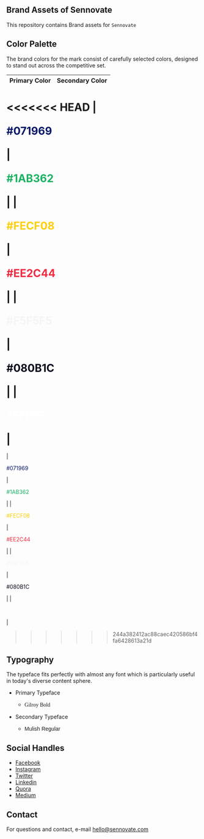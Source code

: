 ## Brand Assets of Sennovate

This repository contains Brand assets for `Sennovate`

## Color Palette

The brand colors for the mark consist of carefully selected colors, designed to stand out across the competitive set.

|Primary Color|Secondary Color|
|-------------|---------------|
<<<<<<< HEAD
|<p style="color:#071969">#071969</p>|<p style="color:#1AB362">#1AB362</p>|
|<p style="color:#FECF08">#FECF08</p>|<p style="color:#EE2C44">#EE2C44</p>|
|<p style="color:#F5F5F5">#F5F5F5</p>|<p style="color:#080B1C">#080B1C</p>|
|<p style="color:#FFFFFF">FFFFFF</p>|
=======
| <p style="color:#071969">#071969</p> | <p style="color:#1AB362">#1AB362</p> |
| <p style="color:#FECF08">#FECF08</p> | <p style="color:#EE2C44">#EE2C44</p> |
| <p style="color:#F5F5F5">#F5F5F5</p> | <p style="color:#080B1C">#080B1C</p> |
| <p style="color:#FFFFFF">#FFFFFF</p> |
>>>>>>> 244a382412ac88caec420586bf4fa6428613a21d

## Typography

The typeface fits perfectly with almost any font which is particularly useful in today's diverse content sphere.

- Primary Typeface
    - <p style="font-family: 'gilroybold';">Gilroy Bold</p>
- Secondary Typeface
    - <p style="font-family: 'Mulish', sans-serif;">Mulish Regular</p>

## Social Handles

- [Facebook](https://www.facebook.com/sennovateinc)
- [Instagram](https://www.instagram.com/sennovate.inc/)
- [Twitter](https://twitter.com/sennovate)
- [Linkedin](https://www.linkedin.com/company/sennovate)
- [Quora](https://www.quora.com/Sennovate-1)
- [Medium](https://sennovate.medium.com/)


## Contact

For questions and contact, e-mail hello@sennovate.com
